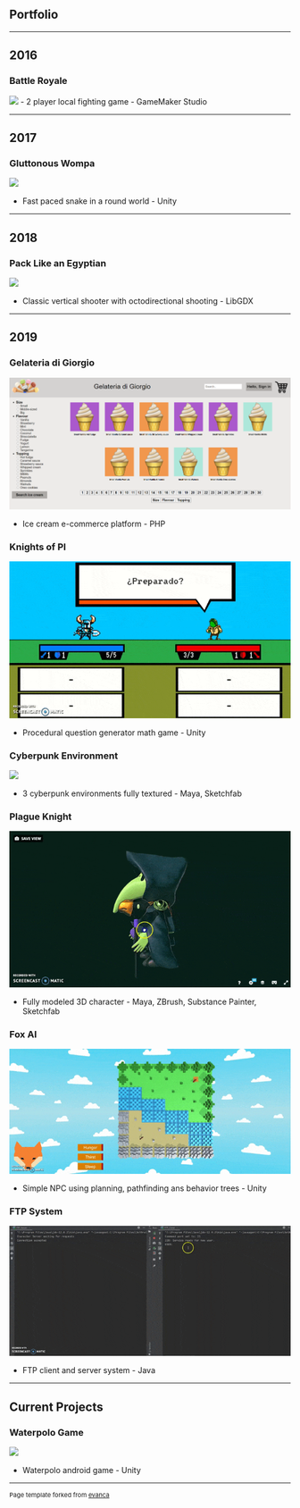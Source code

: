 ## Portfolio

---

## 2016
### Battle Royale

<img src="media/royale.gif"/>
- 2 player local fighting game - GameMaker Studio

---

## 2017
### Gluttonous Wompa

<img src="media/wompa.gif"/>

- Fast paced snake in a round world - Unity

---

## 2018
### Pack Like an Egyptian
<img src="media/egypt.gif"/>

- Classic vertical shooter with octodirectional shooting - LibGDX

---

## 2019
### Gelateria di Giorgio
<img src="images/gelateria.png"/>

- Ice cream e-commerce platform - PHP

### Knights of PI
<img src="media/KoP.gif"/>

- Procedural question generator math game - Unity

### Cyberpunk Environment
<img src="media/bar.gif"/>

- 3 cyberpunk environments fully textured - Maya, Sketchfab

### Plague Knight
<img src="media/plague.gif"/>

- Fully modeled 3D character - Maya, ZBrush, Substance Painter, Sketchfab

### Fox AI
<img src="media/fox.gif"/>

- Simple NPC using planning, pathfinding ans behavior trees - Unity

### FTP System
<img src="media/ftp.gif"/>

- FTP client and server system - Java

---

## Current Projects
### Waterpolo Game
<img src="media/waterpolo.gif"/>

- Waterpolo android game - Unity

---

<p style="font-size:11px">Page template forked from <a href="https://github.com/evanca/quick-portfolio">evanca</a></p>
<!-- Remove above link if you don't want to attibute -->